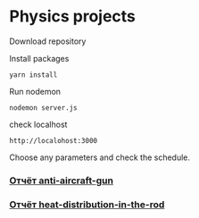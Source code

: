 # Physics projects

Download repository

Install packages
```
yarn install
```


Run nodemon
```
nodemon server.js
```

check localhost
```
http://localohost:3000
```

Choose any parameters and check the schedule.

### [Отчёт anti-aircraft-gun](REPORT1.md)
### [Отчёт heat-distribution-in-the-rod](README2.md)

